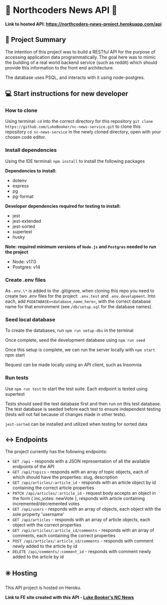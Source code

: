 # :newspaper: Northcoders News API :newspaper:

**Link to hosted API: https://northcoders-news-project.herokuapp.com/api**

## :speech_balloon: Project Summary

The intention of this project was to build a RESTful API for the purpose of accessing application data programmatically. The goal here was to mimic the building of a real world backend service (such as reddit) which should provide this information to the front end architecture.

The database uses PSQL, and interacts with it using node-postgres.

## :computer: Start instructions for new developer

### How to clone

Using terminal:
`cd` into the correct directory for this repository
`git clone https://github.com/LukeBooker/nc-news-service.git` to clone this repository
`cd nc-news-service` in the newly cloned directory, open with your chosen code editor.

### Install dependencies

Using the IDE terminal:
`npm install` to install the following packages

**Dependencies to install:**

- dotenv
- express
- pg
- pg-format

**Developer dependencies required for testing to install:**

- jest
- jest-extended
- jest-sorted
- supertest
- husky

**Note: required minimum versions of `Node.js` and `Postgres` needed to run the project**

- Node: v17.0
- Postgres: v14

### Create .env files

As `.env.\*` is added to the .gitignore, when cloning this repo you need to create two .env files for the project: `.env.test` and `.env.development`. Into each, add `PGDATABASE=<database_name_here>`, with the correct database name for that environment (see `/db/setup.sql` for the database names).

### Seed local database

To create the databases, run `npm run setup-dbs` in the terminal

Once complete, seed the development database using `npm run seed`

Once this setup is complete, we can run the server locally with `npm start`
npm start

Request can be made locally using an API client, such as Insomnia

### Run tests

Use `npm run test` to start the test suite. Each endpoint is tested using supertest

Tests should seed the test database first and then run on this test database. The test database is seeded before each test to ensure independent testing (tests will not fail because of changes made in other tests).

`jest-sorted` can be installed and utilized when testing for sorted data

## :left_right_arrow: Endpoints

The project currently has the following endpoints:

- `GET /api` - responds with a JSON representation of all the available endpoints of the API
- `GET /api/topics` - responds with an array of topic objects, each of which should have the properties: slug, description
- `GET /api/articles/:article_id` - responds with an article object by id containing the correct article properties
- `PATCH /api/articles/:article_id` - request body accepts an object in the form { inc_votes: newVote }, responds with article containing incremented/decremented votes
- `GET /api/users` - responds with an array of objects, each object with the sole property 'username'
- `GET /api/articles` - responds with an array of article objects, each object with the correct properties
- `GET /api/articles/:article_id/comments` - responds with an array of comments, each containing the correct properties
- `POST /api/articles/:article_id/comments` - responds with comment newly added to the article by id
- `DELETE /api/comments/:comment_id` - responds with comment newly added to the article by id

## :eight_spoked_asterisk: Hosting

This API project is hosted on Heroku.

**Link to FE site created with this API - [Luke Booker's NC News](https://resplendent-croissant-393b15.netlify.app/)**

